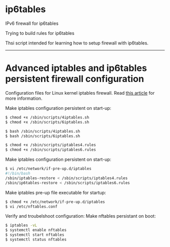 # ip6tables
IPv6 firewall for ip6tables

Trying to build rules for ip6tables

Thsi script intended for learning how to setup firewall with ip6tables.

----------------------------------------------


# Advanced iptables and ip6tables persistent firewall configuration

Configuration files for Linux kernel iptables firewall. Read [this article](https://cryptsus.com/blog/advanced-perimeter-based-iptables-firewall-on-linux.html) for more information.

Make iptables configuration persistent on start-up:
```bash
$ chmod +x /sbin/scripts/4iptables.sh 
$ chmod +x /sbin/scripts/6iptables.sh

$ bash /sbin/scripts/4iptables.sh 
$ bash /sbin/scripts/6iptables.sh

$ chmod +x /sbin/scripts/iptables4.rules
$ chmod +x /sbin/scripts/iptables6.rules
```

Make iptables configuration persistent on start-up:
```bash
$ vi /etc/network/if-pre-up.d/iptables
#!/bin/bash
/sbin/iptables-restore < /sbin/scripts/iptables4.rules
/sbin/ip6tables-restore < /sbin/scripts/iptables6.rules
```
Make iptables pre-up file executable for startup:
```bash
$ chmod +x /etc/network/if-pre-up.d/iptables
$ vi /etc/nftables.conf
```
Verify and troubelshoot configuration:
Make nftables persistant on boot:
```bash
$ iptables -vL
$ systemctl enable nftables
$ systemctl start nftables
$ systemctl status nftables
```
